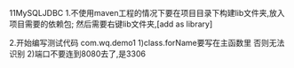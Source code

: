 11MySQLJDBC
1.不使用maven工程的情况下要在项目目录下构建lib文件夹,放入项目需要的依赖包;
  然后需要右键lib文件夹,[add as library]

2.开始编写测试代码 com.wq.demo1
1)class.forName要写在主函数里 否则无法识别
2)端口不要连到8080去了,是3306